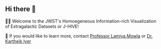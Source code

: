 ## Hi there 👋

🙋‍♀️ Welcome to the JWST's Homoegeneous Information-rich Visualization of Extragalactic Datasets or J-HIVE! 

🌈 If you would like to learn more, contact [Professor Lamiya Mowla](https://www.lamiyamowla.com/) or [Dr. Kartheik Iyer](https://kartheikiyer.github.io/)

<!--

**Here are some ideas to get you started:**

🙋‍♀️ A short introduction - what is your organization all about?
🌈 Contribution guidelines - how can the community get involved?
👩‍💻 Useful resources - where can the community find your docs? Is there anything else the community should know?
🍿 Fun facts - what does your team eat for breakfast?
🧙 Remember, you can do mighty things with the power of [Markdown](https://docs.github.com/github/writing-on-github/getting-started-with-writing-and-formatting-on-github/basic-writing-and-formatting-syntax)
-->
